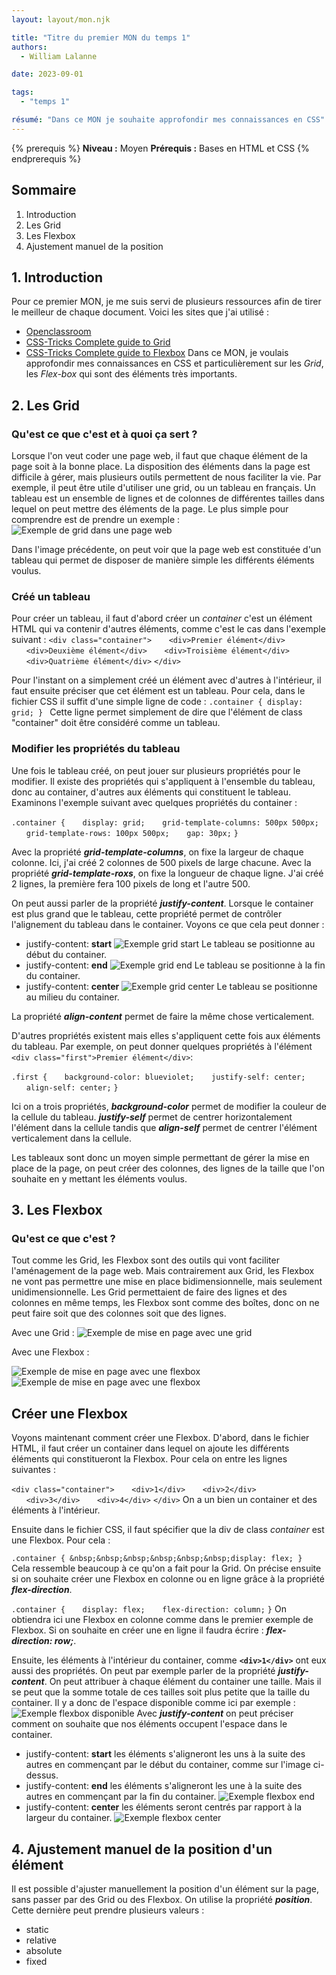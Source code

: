 ```yaml
---
layout: layout/mon.njk

title: "Titre du premier MON du temps 1"
authors:
  - William Lalanne

date: 2023-09-01

tags: 
  - "temps 1"

résumé: "Dans ce MON je souhaite approfondir mes connaissances en CSS"
---
```


{% prerequis %}
**Niveau :** Moyen
**Prérequis :** Bases en HTML et CSS
{% endprerequis %}

## Sommaire

1. Introduction
2. Les Grid 
3. Les Flexbox
4. Ajustement manuel de la position


## 1. Introduction
Pour ce premier MON, je me suis servi de plusieurs ressources afin de tirer le meilleur de chaque document. Voici les sites que j'ai utilisé : 
- [Openclassroom](https://openclassrooms.com/fr/courses/5295881-create-web-page-layouts-with-css/5341491-set-media-queries-for-different-devices)
- [CSS-Tricks Complete guide to Grid ](https://css-tricks.com/snippets/css/complete-guide-grid/)
- [CSS-Tricks Complete guide to Flexbox](https://css-tricks.com/snippets/css/a-guide-to-flexbox/)
Dans ce MON, je voulais approfondir mes connaissances en CSS et particulièrement sur les *Grid*, les *Flex-box* qui sont des éléments très importants.



## 2. Les Grid
### Qu'est ce que c'est et à quoi ça sert ? 
Lorsque l'on veut coder une page web, il faut que chaque élément de la page soit à la bonne place. La disposition des éléments dans la page est difficile à gérer, mais plusieurs outils permettent de nous faciliter la vie. Par exemple, il peut être utile d'utiliser une grid, ou un tableau en français. Un tableau est un ensemble de lignes et de colonnes de différentes tailles dans lequel on peut mettre des éléments de la page. 
Le plus simple pour comprendre est de prendre un exemple :
![Exemple de grid dans une page web](exemple-grid.png)

Dans l'image précédente, on peut voir que la page web est constituée d'un tableau qui permet de disposer de manière simple les différents éléments voulus. 


### Créé un tableau
Pour créer un tableau, il faut d'abord créer un *container* c'est un élément HTML qui va contenir d'autres éléments, comme c'est le cas dans l'exemple suivant : 
`<div class="container">`
&nbsp;&nbsp;&nbsp;&nbsp;&nbsp;&nbsp;`<div>Premier élément</div>`
&nbsp;&nbsp;&nbsp;&nbsp;&nbsp;&nbsp;`<div>Deuxième élément</div>`
&nbsp;&nbsp;&nbsp;&nbsp;&nbsp;&nbsp;`<div>Troisième élément</div>`
&nbsp;&nbsp;&nbsp;&nbsp;&nbsp;&nbsp;`<div>Quatrième élément</div>`
`</div>`


Pour l'instant on a simplement créé un élément avec d'autres à l'intérieur, il faut ensuite préciser que cet élément est un tableau. Pour cela, dans le fichier CSS il suffit d'une simple ligne de code : 
`.container {
    display: grid;
}
`
Cette ligne permet simplement de dire que l'élément de class "container" doit être considéré comme un tableau. 


### Modifier les propriétés du tableau
Une fois le tableau créé, on peut jouer sur plusieurs propriétés pour le modifier. Il existe des propriétés qui s'appliquent à l'ensemble du tableau, donc au container, d'autres aux éléments qui constituent le tableau. 
Examinons l'exemple suivant avec quelques propriétés du container : 

`.container {`
    &nbsp;&nbsp;&nbsp;&nbsp;&nbsp;&nbsp;`display: grid;`
    &nbsp;&nbsp;&nbsp;&nbsp;&nbsp;&nbsp;`grid-template-columns: 500px 500px;`
    &nbsp;&nbsp;&nbsp;&nbsp;&nbsp;&nbsp;`grid-template-rows: 100px 500px;`
    &nbsp;&nbsp;&nbsp;&nbsp;&nbsp;&nbsp;`gap: 30px;`
`}`

Avec la propriété ***grid-template-columns***, on fixe la largeur de chaque colonne. Ici, j'ai créé 2 colonnes de 500 pixels de large chacune. 
Avec la propriété ***grid-template-roxs***, on fixe la longueur de chaque ligne. J'ai créé 2 lignes, la première fera 100 pixels de long et l'autre 500. 

On peut aussi parler de la propriété ***justify-content***. Lorsque le container est plus grand que le tableau, cette propriété permet de contrôler l'alignement du tableau dans le container. Voyons ce que cela peut donner : 
- justify-content: **start**
![Exemple grid start](Grid-exemple-start.png)
Le tableau se positionne au début du container.
- justify-content: **end**
![Exemple grid end](Grid-exemple-end.png)
Le tableau se positionne à la fin du container.
- justify-content: **center**
![Exemple grid center](Grid-exemple-centre.png)
Le tableau se positionne au milieu du container. 

La propriété ***align-content*** permet de faire la même chose verticalement. 

D'autres propriétés existent mais elles s'appliquent cette fois aux éléments du tableau. Par exemple, on peut donner quelques propriétés à l'élément `<div class="first">Premier élément</div>`: 

`.first {`
&nbsp;&nbsp;&nbsp;&nbsp;&nbsp;&nbsp;`background-color: blueviolet;`
&nbsp;&nbsp;&nbsp;&nbsp;&nbsp;&nbsp;`justify-self: center;`
&nbsp;&nbsp;&nbsp;&nbsp;&nbsp;&nbsp;`align-self: center;`
`}`

Ici on a trois propriétés, ***background-color*** permet de modifier la couleur de la cellule du tableau. 
***justify-self*** permet de centrer horizontalement l'élément dans la cellule tandis que ***align-self*** permet de centrer l'élément verticalement dans la cellule. 

Les tableaux sont donc un moyen simple permettant de gérer la mise en place de la page, on peut créer des colonnes, des lignes de la taille que l'on souhaite en y mettant les éléments voulus. 

## 3. Les Flexbox 
### Qu'est ce que c'est ? 

Tout comme les Grid, les Flexbox sont des outils qui vont faciliter l'aménagement de la page web. Mais contrairement aux Grid, les Flexbox ne vont pas permettre une mise en place bidimensionnelle, mais seulement unidimensionnelle. Les Grid permettaient de faire des lignes et des colonnes en même temps, les Flexbox sont comme des boîtes, donc on ne peut faire soit que des colonnes soit que des lignes. 

Avec une Grid :
 ![Exemple de mise en page avec une grid](grid-exemple.png)

Avec une Flexbox :

![Exemple de mise en page avec une flexbox](exemple-flexbox.png)
![Exemple de mise en page avec une flexbox](flex-exemple.png)

## Créer une Flexbox

Voyons maintenant comment créer une Flexbox. D'abord, dans le fichier HTML, il faut créer un container dans lequel on ajoute les différents éléments qui constitueront la Flexbox. Pour cela on entre les lignes suivantes : 

`<div class="container">`
&nbsp;&nbsp;&nbsp;&nbsp;&nbsp;&nbsp;`<div>1</div>`
&nbsp;&nbsp;&nbsp;&nbsp;&nbsp;&nbsp;`<div>2</div>`
&nbsp;&nbsp;&nbsp;&nbsp;&nbsp;&nbsp;`<div>3</div>`
&nbsp;&nbsp;&nbsp;&nbsp;&nbsp;&nbsp;`<div>4</div>`
`</div>`
On a un bien un container et des éléments à l'intérieur. 

Ensuite dans le fichier CSS, il faut spécifier que la div de class *container* est une Flexbox. Pour cela : 

`.container {
  &nbsp;&nbsp;&nbsp;&nbsp;&nbsp;&nbsp;display: flex;
}
`
Cela ressemble beaucoup à ce qu'on a fait pour la Grid. 
On précise ensuite si on souhaite créer une Flexbox en colonne ou en ligne grâce à la propriété ***flex-direction***.

`.container {`
&nbsp;&nbsp;&nbsp;&nbsp;&nbsp;&nbsp;`display: flex;`
&nbsp;&nbsp;&nbsp;&nbsp;&nbsp;&nbsp;`flex-direction: column;`
`}`
On obtiendra ici une Flexbox en colonne comme dans le premier exemple de Flexbox. 
Si on souhaite en créer une en ligne il faudra écrire :
***flex-direction: row;***. 

Ensuite, les éléments à l'intérieur du container, comme **`<div>1</div>`** ont eux aussi des propriétés. On peut par exemple parler de la propriété ***justify-content***. 
On peut attribuer à chaque élément du container une taille. Mais il se peut que la somme totale de ces tailles soit plus petite que la taille du container. Il y a donc de l'espace disponible comme ici par exemple : 
![Exemple flexbox disponible](flexbox-freespace.png)
Avec ***justify-content*** on peut préciser comment on souhaite que nos éléments occupent l'espace dans le container. 
- justify-content: **start** les éléments s'aligneront les uns à la suite des autres en commençant par le début du container, comme sur l'image ci-dessus. 
- justify-content: **end** les éléments s'aligneront les une à la suite des autres en commençant par la fin du container. 
![Exemple flexbox end](flexbox-end.png)
- justify-content: **center** les éléments seront centrés par rapport à la largeur du container. 
![Exemple flexbox center](flexbox-center.png)




## 4. Ajustement manuel de la position d'un élément
Il est possible d'ajuster manuellement la position d'un élément sur la page, sans passer par des Grid ou des Flexbox. On utilise la propriété ***position***. 
Cette dernière peut prendre plusieurs valeurs :
- static
- relative
- absolute
- fixed
